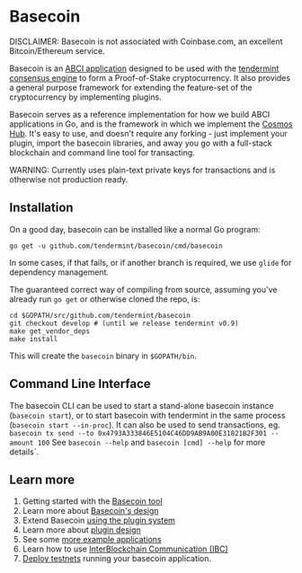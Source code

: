 # Basecoin

DISCLAIMER: Basecoin is not associated with Coinbase.com, an excellent Bitcoin/Ethereum service.

Basecoin is an [ABCI application](https://github.com/tendermint/abci) designed to be used with the [tendermint consensus engine](https://tendermint.com/) to form a Proof-of-Stake cryptocurrency.
It also provides a general purpose framework for extending the feature-set of the cryptocurrency
by implementing plugins.

Basecoin serves as a reference implementation for how we build ABCI applications in Go,
and is the framework in which we implement the [Cosmos Hub](https://cosmos.network).
It's easy to use, and doesn't require any forking - just implement your plugin, import the basecoin libraries,
and away you go with a full-stack blockchain and command line tool for transacting.

WARNING: Currently uses plain-text private keys for transactions and is otherwise not production ready.

## Installation

On a good day, basecoin can be installed like a normal Go program:

```
go get -u github.com/tendermint/basecoin/cmd/basecoin
```

In some cases, if that fails, or if another branch is required,
we use `glide` for dependency management.

The guaranteed correct way of compiling from source, assuming you've already 
run `go get` or otherwise cloned the repo, is:

```
cd $GOPATH/src/github.com/tendermint/basecoin
git checkout develop # (until we release tendermint v0.9)
make get_vendor_deps
make install
```

This will create the `basecoin` binary in `$GOPATH/bin`.


## Command Line Interface

The basecoin CLI can be used to start a stand-alone basecoin instance (`basecoin start`),
or to start basecoin with tendermint in the same process (`basecoin start --in-proc`).
It can also be used to send transactions, eg. `basecoin tx send --to 0x4793A333846E5104C46DD9AB9A00E31821B2F301 --amount 100`
See `basecoin --help` and `basecoin [cmd] --help` for more details`.

## Learn more

1. Getting started with the [Basecoin tool](/docs/guide/basecoin-basics.md)
1. Learn more about [Basecoin's design](/docs/guide/basecoin-design.md)
1. Extend Basecoin [using the plugin system](/docs/guide/example-plugin.md)
1. Learn more about [plugin design](/docs/guide/plugin-design.md)
1. See some [more example applications](/docs/guide/more-examples.md)
1. Learn how to use [InterBlockchain Communication (IBC)](/docs/guide/ibc.md)
1. [Deploy testnets](deployment.md) running your basecoin application.


